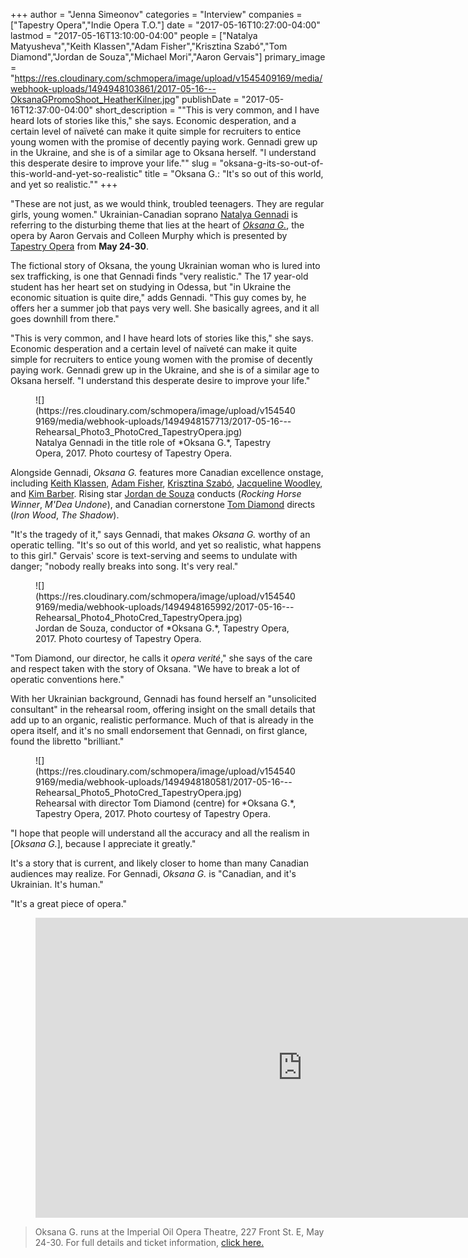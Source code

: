 +++
author = "Jenna Simeonov"
categories = "Interview"
companies = ["Tapestry Opera","Indie Opera T.O."]
date = "2017-05-16T10:27:00-04:00"
lastmod = "2017-05-16T13:10:00-04:00"
people = ["Natalya Matyusheva","Keith Klassen","Adam Fisher","Krisztina Szabó","Tom Diamond","Jordan de Souza","Michael Mori","Aaron Gervais"]
primary_image = "https://res.cloudinary.com/schmopera/image/upload/v1545409169/media/webhook-uploads/1494948103861/2017-05-16---OksanaGPromoShoot_HeatherKilner.jpg"
publishDate = "2017-05-16T12:37:00-04:00"
short_description = "&quot;This is very common, and I have heard lots of stories like this,&quot; she says. Economic desperation, and a certain level of naïveté can make it quite simple for recruiters to entice young women with the promise of decently paying work. Gennadi grew up in the Ukraine, and she is of a similar age to Oksana herself. &quot;I understand this desperate desire to improve your life.&quot;"
slug = "oksana-g-its-so-out-of-this-world-and-yet-so-realistic"
title = "Oksana G.: &quot;It&#039;s so out of this world, and yet so realistic.&quot;"
+++

"These are not just, as we would think, troubled teenagers. They are regular girls, young women." Ukrainian-Canadian soprano [Natalya Gennadi](/scene/people/natalya-matyusheva/) is referring to the disturbing theme that lies at the heart of [*Oksana G.*](https://tapestryopera.com/3-oksana-g/), the opera by Aaron Gervais and Colleen Murphy which is presented by [Tapestry Opera](/scene/people/tapestry-opera/) from **May 24-30**.

The fictional story of Oksana, the young Ukrainian woman who is lured into sex trafficking, is one that Gennadi finds "very realistic." The 17 year-old student has her heart set on studying in Odessa, but "in Ukraine the economic situation is quite dire," adds Gennadi. "This guy comes by, he offers her a summer job that pays very well. She basically agrees, and it all goes downhill from there."

"This is very common, and I have heard lots of stories like this," she says. Economic desperation and a certain level of naïveté can make it quite simple for recruiters to entice young women with the promise of decently paying work. Gennadi grew up in the Ukraine, and she is of a similar age to Oksana herself. "I understand this desperate desire to improve your life."

<figure data-type="image">
![](https://res.cloudinary.com/schmopera/image/upload/v1545409169/media/webhook-uploads/1494948157713/2017-05-16---Rehearsal_Photo3_PhotoCred_TapestryOpera.jpg)
<figcaption>Natalya Gennadi in the title role of *Oksana G.*, Tapestry Opera, 2017. Photo courtesy of Tapestry Opera.</figcaption>
</figure>

Alongside Gennadi, *Oksana G.* features more Canadian excellence onstage, including [Keith Klassen](/scene/people/keith-klassen/), [Adam Fisher](/scene/people/adam-fisher/), [Krisztina Szabó](/scene/people/krisztina-szabo/), [Jacqueline Woodley](/scene/people/jacqueline-woodley/), and [Kim Barber](/whos-afraid-of-the-aging-singer_2/). Rising star [Jordan de Souza](/scene/people/jordan-de-souza/) conducts (*Rocking Horse Winner*, *M'Dea Undone*), and Canadian cornerstone [Tom Diamond](/tom-diamond-on-directing-opera/) directs (*Iron Wood*, *The Shadow*).

"It's the tragedy of it," says Gennadi, that makes *Oksana G.* worthy of an operatic telling. "It's so out of this world, and yet so realistic, what happens to this girl." Gervais' score is text-serving and seems to undulate with danger; "nobody really breaks into song. It's very real."

<figure data-type="image">
![](https://res.cloudinary.com/schmopera/image/upload/v1545409169/media/webhook-uploads/1494948165992/2017-05-16---Rehearsal_Photo4_PhotoCred_TapestryOpera.jpg)
<figcaption>Jordan de Souza, conductor of *Oksana G.*, Tapestry Opera, 2017. Photo courtesy of Tapestry Opera.</figcaption>
</figure>

"Tom Diamond, our director, he calls it *opera verité*," she says of the care and respect taken with the story of Oksana. "We have to break a lot of operatic conventions here."

With her Ukrainian background, Gennadi has found herself an "unsolicited consultant" in the rehearsal room, offering insight on the small details that add up to an organic, realistic performance. Much of that is already in the opera itself, and it's no small endorsement that Gennadi, on first glance, found the libretto "brilliant."

<figure data-type="image">
![](https://res.cloudinary.com/schmopera/image/upload/v1545409169/media/webhook-uploads/1494948180581/2017-05-16---Rehearsal_Photo5_PhotoCred_TapestryOpera.jpg)
<figcaption>Rehearsal with director Tom Diamond (centre) for *Oksana G.*, Tapestry Opera, 2017. Photo courtesy of Tapestry Opera.</figcaption>
</figure>

"I hope that people will understand all the accuracy and all the realism in [*Oksana G.*], because I appreciate it greatly."

It's a story that is current, and likely closer to home than many Canadian audiences may realize. For Gennadi, *Oksana G.* is "Canadian, and it's Ukrainian. It's human."

"It's a great piece of opera."

<figure data-type="video">
<iframe width="854" height="480" src="https://www.youtube.com/embed/YMXuO_Fv_Xw" frameborder="0" allowfullscreen></iframe>
</figure>

>Oksana G. runs at the Imperial Oil Opera Theatre, 227 Front St. E, May 24-30. For full details and ticket information, [click here.](https://tapestryopera.com/3-oksana-g/)
